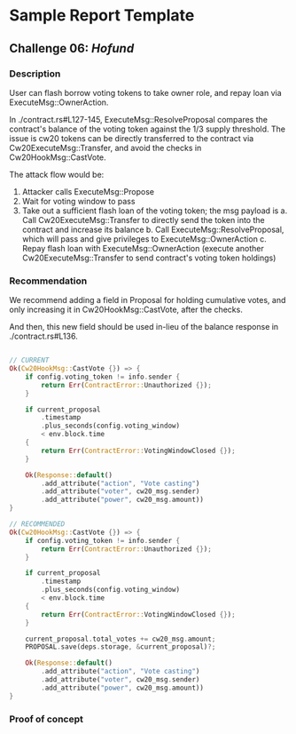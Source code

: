# Sample Report Template

## Challenge 06: *Hofund*

### Description

User can flash borrow voting tokens to take owner role, and repay loan via ExecuteMsg::OwnerAction.

In ./contract.rs#L127-145, ExecuteMsg::ResolveProposal compares the contract's balance of the voting token against the 1/3 supply threshold. The issue is cw20 tokens can be directly transferred to the contract via Cw20ExecuteMsg::Transfer, and avoid the checks in Cw20HookMsg::CastVote. 

The attack flow would be:

1. Attacker calls ExecuteMsg::Propose
2. Wait for voting window to pass
3. Take out a sufficient flash loan of the voting token; the msg payload is
  a. Call Cw20ExecuteMsg::Transfer to directly send the token into the contract and increase its balance
  b. Call ExecuteMsg::ResolveProposal, which will pass and give privileges to ExecuteMsg::OwnerAction
  c. Repay flash loan with ExecuteMsg::OwnerAction (execute another Cw20ExecuteMsg::Transfer to send contract's voting token holdings)

### Recommendation

We recommend adding a field in Proposal for holding cumulative votes, and only increasing it in Cw20HookMsg::CastVote, after the checks.

And then, this new field should be used in-lieu of the balance response in ./contract.rs#L136.

```rust

// CURRENT
Ok(Cw20HookMsg::CastVote {}) => {
    if config.voting_token != info.sender {
        return Err(ContractError::Unauthorized {});
    }

    if current_proposal 
        .timestamp
        .plus_seconds(config.voting_window)
        < env.block.time
    {
        return Err(ContractError::VotingWindowClosed {});
    }

    Ok(Response::default()
        .add_attribute("action", "Vote casting")
        .add_attribute("voter", cw20_msg.sender)
        .add_attribute("power", cw20_msg.amount))
}

// RECOMMENDED
Ok(Cw20HookMsg::CastVote {}) => {
    if config.voting_token != info.sender {
        return Err(ContractError::Unauthorized {});
    }

    if current_proposal 
        .timestamp
        .plus_seconds(config.voting_window)
        < env.block.time
    {
        return Err(ContractError::VotingWindowClosed {});
    }

    current_proposal.total_votes += cw20_msg.amount;
    PROPOSAL.save(deps.storage, &current_proposal)?;

    Ok(Response::default()
        .add_attribute("action", "Vote casting")
        .add_attribute("voter", cw20_msg.sender)
        .add_attribute("power", cw20_msg.amount))
}

```

### Proof of concept

```rust

```